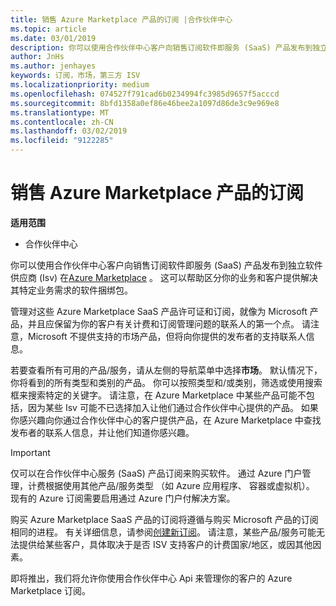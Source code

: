 ```yaml
---
title: 销售 Azure Marketplace 产品的订阅 |合作伙伴中心
ms.topic: article
ms.date: 03/01/2019
description: 你可以使用合作伙伴中心客户向销售订阅软件即服务 (SaaS) 产品发布到独立软件供应商 (Isv) 在 Azure Marketplace。
author: JnHs
ms.author: jenhayes
keywords: 订阅，市场，第三方 ISV
ms.localizationpriority: medium
ms.openlocfilehash: 074527f791cad6b0234994fc3985d9657f5acccd
ms.sourcegitcommit: 8bfd1358a0ef86e46bee2a1097d86de3c9e969e8
ms.translationtype: MT
ms.contentlocale: zh-CN
ms.lasthandoff: 03/02/2019
ms.locfileid: "9122285"
---
```

# <a name="sell-subscriptions-to-azure-marketplace-products"></a>销售 Azure Marketplace 产品的订阅

**适用范围**

-  合作伙伴中心


你可以使用合作伙伴中心客户向销售订阅软件即服务 (SaaS) 产品发布到独立软件供应商 (Isv) 在[Azure Marketplace](https://azuremarketplace.microsoft.com/marketplace) 。 这可以帮助区分你的业务和客户提供解决其特定业务需求的软件捆绑包。 

管理对这些 Azure Marketplace SaaS 产品许可证和订阅，就像为 Microsoft 产品，并且应保留为你的客户有关计费和订阅管理问题的联系人的第一个点。 请注意，Microsoft 不提供支持的市场产品，但将向你提供的发布者的支持联系人信息。

若要查看所有可用的产品/服务，请从左侧的导航菜单中选择**市场**。 默认情况下，你将看到的所有类型和类别的产品。 你可以按照类型和/或类别，筛选或使用搜索框来搜索特定的关键字。 请注意，在 Azure Marketplace 中某些产品可能不包括，因为某些 Isv 可能不已选择加入让他们通过合作伙伴中心提供的产品。 如果你感兴趣向你通过合作伙伴中心的客户提供产品，在 Azure Marketplace 中查找发布者的联系人信息，并让他们知道你感兴趣。

> [!IMPORTANT]
> 仅可以在合作伙伴中心服务 (SaaS) 产品订阅来购买软件。 通过 Azure 门户管理，计费根据使用其他产品/服务类型 （如 Azure 应用程序、 容器或虚拟机）。 现有的 Azure 订阅需要启用通过 Azure 门户付解决方案。

购买 Azure Marketplace SaaS 产品的订阅将遵循与购买 Microsoft 产品的订阅相同的进程。 有关详细信息，请参阅[创建新订阅](create-a-new-subscription.md)。 请注意，某些产品/服务可能无法提供给某些客户，具体取决于是否 ISV 支持客户的计费国家/地区，或因其他因素。

即将推出，我们将允许你使用合作伙伴中心 Api 来管理你的客户的 Azure Marketplace 订阅。 

